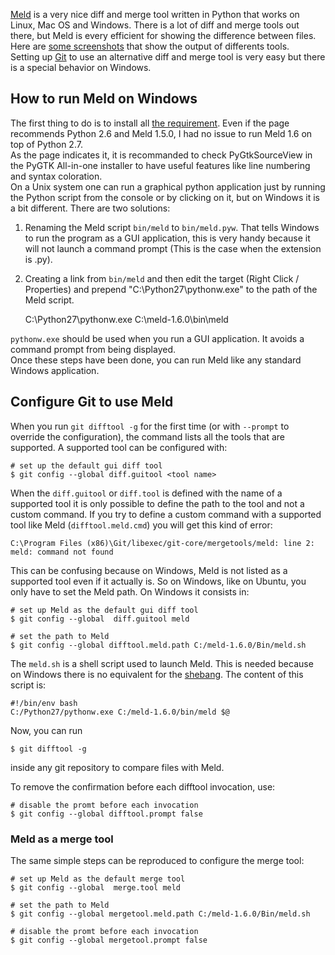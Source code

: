 [Meld](http://meldmerge.org/) is a very nice diff and merge tool written in 
Python that works on Linux, Mac OS and Windows. There is a lot of diff and merge 
tools out there, but Meld is every efficient for showing the difference between 
files.
Here are [some screenshots](http://rvb.mytanet.de/comparing-latex-files-with-latexdiff.shtml) 
that show the output of differents tools.   
Setting up [Git](http://git-scm.com/) to use an alternative diff and merge 
tool is very easy but there is a special behavior on Windows.


How to run Meld on Windows
--------------------------

The first thing to do is to install all 
[the requirement](https://live.gnome.org/Meld/Windows). Even if the page 
recommends Python 2.6 and Meld 1.5.0, I had no issue to run Meld 1.6 on 
top of Python 2.7.   
As the page indicates it, it is recommanded to check PyGtkSourceView in the 
PyGTK All-in-one installer to have useful features like line numbering and syntax 
coloration.  
On a Unix system one can run a graphical python application just by running the 
Python script from the console or by clicking on it, but on Windows it is a bit 
different. There are two solutions:

1. Renaming the Meld script `bin/meld` to `bin/meld.pyw`. That tells Windows to 
run the program as a GUI application, this is very handy because it will not 
launch a command prompt (This is the case when the extension is .py).
2. Creating a link from `bin/meld` and then edit the target 
(Right Click / Properties) and prepend "C:\Python27\pythonw.exe" to the path of 
the Meld script.

    C:\Python27\pythonw.exe C:\meld-1.6.0\bin\meld

`pythonw.exe` should be used when you run a GUI application. It avoids a 
command prompt from being displayed.   
Once these steps have been done, you can run Meld like any standard Windows 
application.


Configure Git to use Meld
-------------------------

When you run `git difftool -g` for the first time (or with `--prompt` to 
override the configuration), the command lists all the tools that are supported. 
A supported tool can be configured with:

    # set up the default gui diff tool
    $ git config --global diff.guitool <tool name>

When the `diff.guitool` or `diff.tool` is defined with the name of a supported 
tool it is only possible to define the path to the tool and not a custom 
command. If you try to define a custom command with a supported tool like Meld 
(`difftool.meld.cmd`) you will get this kind of error:

    C:\Program Files (x86)\Git/libexec/git-core/mergetools/meld: line 2: meld: command not found

This can be confusing because on Windows, Meld is not listed as a supported 
tool even if it actually is. So on Windows, like on Ubuntu, you only 
have to set the Meld path. On Windows it consists in:

    # set up Meld as the default gui diff tool
    $ git config --global  diff.guitool meld

    # set the path to Meld
    $ git config --global difftool.meld.path C:/meld-1.6.0/Bin/meld.sh

The `meld.sh` is a shell script used to launch Meld. This is needed because on 
Windows there is no equivalent for the 
[shebang](http://en.wikipedia.org/wiki/Shebang_%28Unix%29). The content of this 
script is:

    #!/bin/env bash
    C:/Python27/pythonw.exe C:/meld-1.6.0/bin/meld $@

Now, you can run

    $ git difftool -g

inside any git repository to compare files with Meld.   

To remove the confirmation before each difftool invocation, use:

    # disable the promt before each invocation
    $ git config --global difftool.prompt false


### Meld as a merge tool

The same simple steps can be reproduced to configure the merge tool:

    # set up Meld as the default merge tool
    $ git config --global  merge.tool meld

    # set the path to Meld
    $ git config --global mergetool.meld.path C:/meld-1.6.0/Bin/meld.sh    

    # disable the promt before each invocation
    $ git config --global mergetool.prompt false
